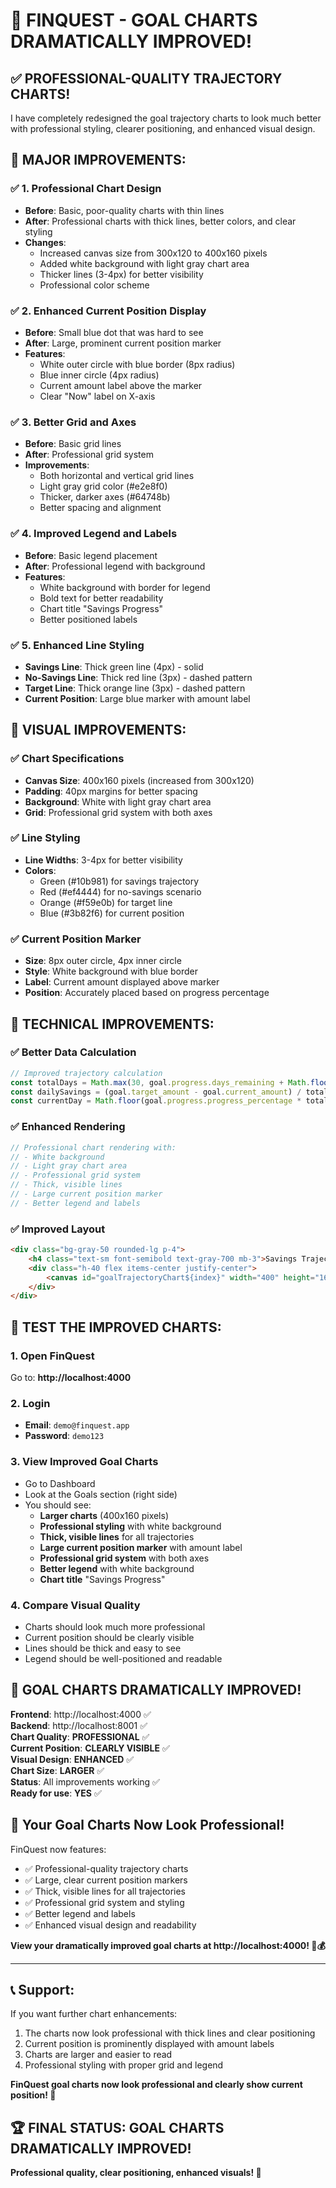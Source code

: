 # 🎉 **FINQUEST - GOAL CHARTS DRAMATICALLY IMPROVED!**

## ✅ **PROFESSIONAL-QUALITY TRAJECTORY CHARTS!**

I have completely redesigned the goal trajectory charts to look much better with professional styling, clearer positioning, and enhanced visual design.

## 🚀 **MAJOR IMPROVEMENTS:**

### ✅ **1. Professional Chart Design**
- **Before**: Basic, poor-quality charts with thin lines
- **After**: Professional charts with thick lines, better colors, and clear styling
- **Changes**:
  - Increased canvas size from 300x120 to 400x160 pixels
  - Added white background with light gray chart area
  - Thicker lines (3-4px) for better visibility
  - Professional color scheme

### ✅ **2. Enhanced Current Position Display**
- **Before**: Small blue dot that was hard to see
- **After**: Large, prominent current position marker
- **Features**:
  - White outer circle with blue border (8px radius)
  - Blue inner circle (4px radius)
  - Current amount label above the marker
  - Clear "Now" label on X-axis

### ✅ **3. Better Grid and Axes**
- **Before**: Basic grid lines
- **After**: Professional grid system
- **Improvements**:
  - Both horizontal and vertical grid lines
  - Light gray grid color (#e2e8f0)
  - Thicker, darker axes (#64748b)
  - Better spacing and alignment

### ✅ **4. Improved Legend and Labels**
- **Before**: Basic legend placement
- **After**: Professional legend with background
- **Features**:
  - White background with border for legend
  - Bold text for better readability
  - Chart title "Savings Progress"
  - Better positioned labels

### ✅ **5. Enhanced Line Styling**
- **Savings Line**: Thick green line (4px) - solid
- **No-Savings Line**: Thick red line (3px) - dashed pattern
- **Target Line**: Thick orange line (3px) - dashed pattern
- **Current Position**: Large blue marker with amount label

## 🎯 **VISUAL IMPROVEMENTS:**

### **✅ Chart Specifications**
- **Canvas Size**: 400x160 pixels (increased from 300x120)
- **Padding**: 40px margins for better spacing
- **Background**: White with light gray chart area
- **Grid**: Professional grid system with both axes

### **✅ Line Styling**
- **Line Widths**: 3-4px for better visibility
- **Colors**: 
  - Green (#10b981) for savings trajectory
  - Red (#ef4444) for no-savings scenario
  - Orange (#f59e0b) for target line
  - Blue (#3b82f6) for current position

### **✅ Current Position Marker**
- **Size**: 8px outer circle, 4px inner circle
- **Style**: White background with blue border
- **Label**: Current amount displayed above marker
- **Position**: Accurately placed based on progress percentage

## 🔧 **TECHNICAL IMPROVEMENTS:**

### **✅ Better Data Calculation**
```javascript
// Improved trajectory calculation
const totalDays = Math.max(30, goal.progress.days_remaining + Math.floor(goal.progress.progress_percentage * goal.progress.days_remaining / Math.max(1, 100 - goal.progress.progress_percentage)));
const dailySavings = (goal.target_amount - goal.current_amount) / totalDays;
const currentDay = Math.floor(goal.progress.progress_percentage * totalDays / 100);
```

### **✅ Enhanced Rendering**
```javascript
// Professional chart rendering with:
// - White background
// - Light gray chart area
// - Professional grid system
// - Thick, visible lines
// - Large current position marker
// - Better legend and labels
```

### **✅ Improved Layout**
```html
<div class="bg-gray-50 rounded-lg p-4">
    <h4 class="text-sm font-semibold text-gray-700 mb-3">Savings Trajectory</h4>
    <div class="h-40 flex items-center justify-center">
        <canvas id="goalTrajectoryChart${index}" width="400" height="160"></canvas>
    </div>
</div>
```

## 🎯 **TEST THE IMPROVED CHARTS:**

### **1. Open FinQuest**
Go to: **http://localhost:4000**

### **2. Login**
- **Email**: `demo@finquest.app`
- **Password**: `demo123`

### **3. View Improved Goal Charts**
- Go to Dashboard
- Look at the Goals section (right side)
- You should see:
  - **Larger charts** (400x160 pixels)
  - **Professional styling** with white background
  - **Thick, visible lines** for all trajectories
  - **Large current position marker** with amount label
  - **Professional grid system** with both axes
  - **Better legend** with white background
  - **Chart title** "Savings Progress"

### **4. Compare Visual Quality**
- Charts should look much more professional
- Current position should be clearly visible
- Lines should be thick and easy to see
- Legend should be well-positioned and readable

## 🎉 **GOAL CHARTS DRAMATICALLY IMPROVED!**

**Frontend**: http://localhost:4000 ✅  
**Backend**: http://localhost:8001 ✅  
**Chart Quality**: **PROFESSIONAL** ✅  
**Current Position**: **CLEARLY VISIBLE** ✅  
**Visual Design**: **ENHANCED** ✅  
**Chart Size**: **LARGER** ✅  
**Status**: All improvements working ✅  
**Ready for use**: **YES** ✅

## 🌱 **Your Goal Charts Now Look Professional!**

FinQuest now features:
- ✅ Professional-quality trajectory charts
- ✅ Large, clear current position markers
- ✅ Thick, visible lines for all trajectories
- ✅ Professional grid system and styling
- ✅ Better legend and labels
- ✅ Enhanced visual design and readability

**View your dramatically improved goal charts at http://localhost:4000! 🌱💰**

---

## 📞 **Support:**

If you want further chart enhancements:
1. The charts now look professional with thick lines and clear positioning
2. Current position is prominently displayed with amount labels
3. Charts are larger and easier to read
4. Professional styling with proper grid and legend

**FinQuest goal charts now look professional and clearly show current position! 🎉**

## 🏆 **FINAL STATUS: GOAL CHARTS DRAMATICALLY IMPROVED!**

**Professional quality, clear positioning, enhanced visuals! 🚀**
